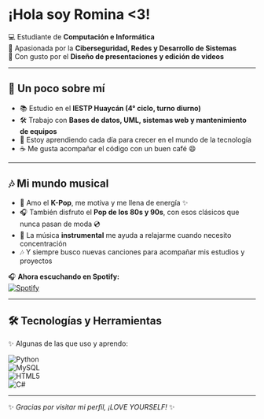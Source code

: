 # ¡Hola soy Romina <3!


💻 Estudiante de **Computación e Informática**  
🎯 Apasionada por la **Ciberseguridad, Redes y Desarrollo de Sistemas**  
🎨 Con gusto por el **Diseño de presentaciones y edición de videos**  

---

## 🌸 Un poco sobre mí  
- 📚 Estudio en el **IESTP Huaycán (4° ciclo, turno diurno)**  
- 🛠️ Trabajo con **Bases de datos, UML, sistemas web y mantenimiento de equipos**  
- 🚀 Estoy aprendiendo cada día para crecer en el mundo de la tecnología  
- ☕ Me gusta acompañar el código con un buen café 😄  

---

## 🎶 Mi mundo musical  
- 🎤 Amo el **K-Pop**, me motiva y me llena de energía ✨  
- 🎧 También disfruto el **Pop de los 80s y 90s**, con esos clásicos que nunca pasan de moda 💿  
- 🎼 La música **instrumental** me ayuda a relajarme cuando necesito concentración  
- 🎶 Y siempre busco nuevas canciones para acompañar mis estudios y proyectos  

🎧 **Ahora escuchando en Spotify:**  
[![Spotify](https://media.giphy.com/media/3o7abldj0b3rxrZUxW/giphy.gif)](https://open.spotify.com/track/5QDLhrAOJJdNAmCTJ8xMyW) 

---

## 🛠️ Tecnologías y Herramientas  
✨ Algunas de las que uso y aprendo:  

![Python](https://img.shields.io/badge/-Python-3776AB?style=flat&logo=python&logoColor=white)  
![MySQL](https://img.shields.io/badge/-MySQL-005C84?style=flat&logo=mysql&logoColor=white)  
![HTML5](https://img.shields.io/badge/-HTML5-E34F26?style=flat&logo=html5&logoColor=white)  
![C#](https://img.shields.io/badge/-C%23-239120?style=flat&logo=c-sharp&logoColor=white)  

---

✨ *Gracias por visitar mi perfil, ¡LOVE YOURSELF!* ✨

